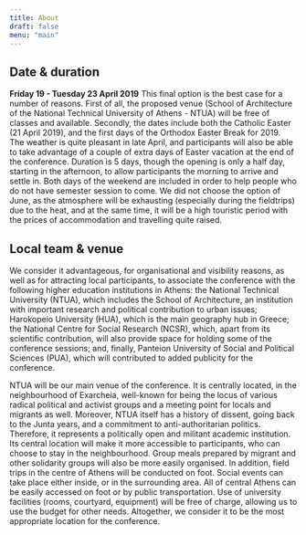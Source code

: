 ```yaml
---
title: About
draft: false
menu: "main"
---
```

## Date & duration

**Friday 19 - Tuesday 23 April 2019**
This final option is the best case for a number of reasons. First of all, the proposed venue (School of Architecture of the National Technical University of Athens - NTUA) will be free of classes and available. Secondly, the dates include both the Catholic Easter (21 April 2019), and the first days of the Orthodox Easter Break for 2019. The weather is quite pleasant in late April, and participants will also be able to take advantage of a couple of extra days of Easter vacation at the end of the conference. Duration is 5 days, though the opening is only a half day, starting in the afternoon, to allow participants the morning to arrive and settle in. Both days of the weekend are included in order to help people who do not have semester session to come. We did not choose the option of June, as the atmosphere will be exhausting (especially during the fieldtrips) due to the heat, and at the same time, it will be a high touristic period with the prices of accommodation and travelling quite raised. 

## Local team & venue

We consider it advantageous, for organisational and visibility reasons, as well as for attracting local participants, to associate the conference with the following higher education institutions in Athens: the National Technical University (NTUA), which includes the School of Architecture, an institution with important research and political contribution to urban issues; Harokopeio University (HUA), which is the main geography hub in Greece; the National Centre for Social Research (NCSR), which, apart from its scientific contribution, will also provide space for holding some of the conference sessions; and, finally, Panteion University of Social and Political Sciences (PUA), which will contributed to added publicity for the conference. 

NTUA will be our main venue of the conference. It is centrally located, in the neighbourhood of Exarcheia, well-known for being the locus of various radical political and activist groups and a meeting point for locals and migrants as well. Moreover, NTUA itself has a history of dissent, going back to the Junta years, and a commitment to anti-authoritarian politics. Therefore, it represents a politically open and militant academic institution. Its central location will make it more accessible to participants, who can choose to stay in the neighbourhood. Group meals prepared by migrant and other solidarity groups will also be more easily organised. In addition, field trips in the centre of Athens will be conducted on foot. Social events can take place either inside, or in the surrounding area. All of central Athens can be easily accessed on foot or by public transportation. Use of university facilities (rooms, courtyard, equipment) will be free of charge, allowing us to use the budget for other needs. Altogether, we consider it to be the most appropriate location for the conference.
